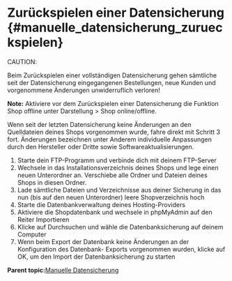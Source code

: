 # Zurückspielen einer Datensicherung {#manuelle_datensicherung_zurueckspielen}

CAUTION:

Beim Zurückspielen einer vollständigen Datensicherung gehen sämtliche seit der Datensicherung eingegangenen Bestellungen, neue Kunden und vorgenommene Änderungen unwiderruflich verloren!

**Note:** Aktiviere vor dem Zurückspielen einer Datensicherung die Funktion Shop offline unter Darstellung \> Shop online/offline.

Wenn seit der letzten Datensicherung keine Änderungen an den Quelldateien deines Shops vorgenommen wurde, fahre direkt mit Schritt 3 fort. Änderungen bezeichnen unter Anderem individuelle Anpassungen durch den Hersteller oder Dritte sowie Softwareaktualisierungen.

1.  Starte dein FTP-Programm und verbinde dich mit deinem FTP-Server
2.  Wechsele in das Installationsverzeichnis deines Shops und lege einen neuen Unterordner an. Verschiebe alle Ordner und Dateien deines Shops in diesen Ordner.
3.  Lade sämtliche Dateien und Verzeichnisse aus deiner Sicherung in das nun \(bis auf den neuen Unterordner\) leere Shopverzeichnis hoch
4.  Starte die Datenbankverwaltung deines Hosting-Providers
5.  Aktiviere die Shopdatenbank und wechsele in phpMyAdmin auf den Reiter Importieren
6.  Klicke auf Durchsuchen und wähle die Datenbanksicherung auf deinem Computer
7.  Wenn beim Export der Datenbank keine Änderungen an der Konfiguration des Datenbank- Exports vorgenommen wurden, klicke auf OK, um den Import der Datenbanksicherung zu starten

**Parent topic:**[Manuelle Datensicherung](16_1_Manuelle_Datensicherung.md)

